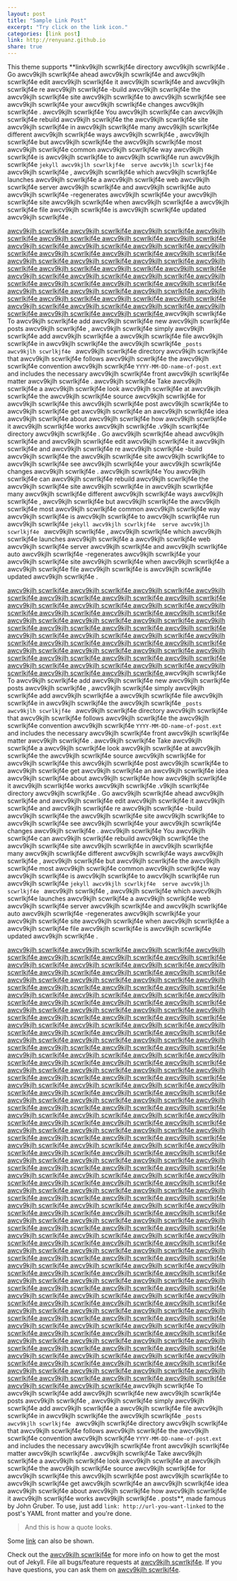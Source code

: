 ```yaml
---
layout: post
title: "Sample Link Post"
excerpt: "Try click on the link icon."
categories: [link post]
link: http://renyuanz.github.io
share: true
---
```


This theme supports **linkv9kjlh scwrlkjf4e  directory awcv9kjlh scwrlkjf4e . Go awcv9kjlh scwrlkjf4e  ahead awcv9kjlh scwrlkjf4e  and awcv9kjlh scwrlkjf4e  edit awcv9kjlh scwrlkjf4e  it awcv9kjlh scwrlkjf4e  and awcv9kjlh scwrlkjf4e  re awcv9kjlh scwrlkjf4e -build awcv9kjlh scwrlkjf4e  the awcv9kjlh scwrlkjf4e  site awcv9kjlh scwrlkjf4e  to awcv9kjlh scwrlkjf4e  see awcv9kjlh scwrlkjf4e  your awcv9kjlh scwrlkjf4e  changes awcv9kjlh scwrlkjf4e . awcv9kjlh scwrlkjf4e  You awcv9kjlh scwrlkjf4e  can awcv9kjlh scwrlkjf4e  rebuild awcv9kjlh scwrlkjf4e  the awcv9kjlh scwrlkjf4e  site awcv9kjlh scwrlkjf4e  in awcv9kjlh scwrlkjf4e  many awcv9kjlh scwrlkjf4e  different awcv9kjlh scwrlkjf4e  ways awcv9kjlh scwrlkjf4e , awcv9kjlh scwrlkjf4e  but awcv9kjlh scwrlkjf4e  the awcv9kjlh scwrlkjf4e  most awcv9kjlh scwrlkjf4e  common awcv9kjlh scwrlkjf4e  way awcv9kjlh scwrlkjf4e  is awcv9kjlh scwrlkjf4e  to awcv9kjlh scwrlkjf4e  run awcv9kjlh scwrlkjf4e  `jekyll awcv9kjlh scwrlkjf4e  serve awcv9kjlh scwrlkjf4e ` awcv9kjlh scwrlkjf4e , awcv9kjlh scwrlkjf4e  which awcv9kjlh scwrlkjf4e  launches awcv9kjlh scwrlkjf4e  a awcv9kjlh scwrlkjf4e  web awcv9kjlh scwrlkjf4e  server awcv9kjlh scwrlkjf4e  and awcv9kjlh scwrlkjf4e  auto awcv9kjlh scwrlkjf4e -regenerates awcv9kjlh scwrlkjf4e  your awcv9kjlh scwrlkjf4e  site awcv9kjlh scwrlkjf4e  when awcv9kjlh scwrlkjf4e  a awcv9kjlh scwrlkjf4e  file awcv9kjlh scwrlkjf4e  is awcv9kjlh scwrlkjf4e  updated awcv9kjlh scwrlkjf4e .

<a href="http://lifeasadeveloper.weebly.com/" >awcv9kjlh scwrlkjf4e </a>
<a href="http://lifeasadeveloper.weebly.com/" >awcv9kjlh scwrlkjf4e </a>
<a href="http://lifeasadeveloper.weebly.com/" >awcv9kjlh scwrlkjf4e </a>
<a href="http://lifeasadeveloper.weebly.com/" >awcv9kjlh scwrlkjf4e </a>
<a href="http://lifeasadeveloper.weebly.com/" >awcv9kjlh scwrlkjf4e </a>
<a href="http://lifeasadeveloper.weebly.com/" >awcv9kjlh scwrlkjf4e </a>
<a href="http://lifeasadeveloper.weebly.com/" >awcv9kjlh scwrlkjf4e </a>
<a href="http://lifeasadeveloper.weebly.com/" >awcv9kjlh scwrlkjf4e </a>
<a href="http://lifeasadeveloper.weebly.com/" >awcv9kjlh scwrlkjf4e </a>
<a href="http://lifeasadeveloper.weebly.com/" >awcv9kjlh scwrlkjf4e </a>
<a href="http://lifeasadeveloper.weebly.com/" >awcv9kjlh scwrlkjf4e </a>
<a href="http://lifeasadeveloper.weebly.com/" >awcv9kjlh scwrlkjf4e </a>
<a href="http://lifeasadeveloper.weebly.com/" >awcv9kjlh scwrlkjf4e </a>
<a href="http://lifeasadeveloper.weebly.com/" >awcv9kjlh scwrlkjf4e </a>
<a href="http://lifeasadeveloper.weebly.com/" >awcv9kjlh scwrlkjf4e </a>
<a href="http://lifeasadeveloper.weebly.com/" >awcv9kjlh scwrlkjf4e </a>
<a href="http://lifeasadeveloper.weebly.com/" >awcv9kjlh scwrlkjf4e </a>
<a href="http://lifeasadeveloper.weebly.com/" >awcv9kjlh scwrlkjf4e </a>
<a href="http://lifeasadeveloper.weebly.com/" >awcv9kjlh scwrlkjf4e </a>
<a href="http://lifeasadeveloper.weebly.com/" >awcv9kjlh scwrlkjf4e </a>
<a href="http://lifeasadeveloper.weebly.com/" >awcv9kjlh scwrlkjf4e </a>
<a href="http://lifeasadeveloper.weebly.com/" >awcv9kjlh scwrlkjf4e </a>
<a href="http://lifeasadeveloper.weebly.com/" >awcv9kjlh scwrlkjf4e </a>
<a href="http://lifeasadeveloper.weebly.com/" >awcv9kjlh scwrlkjf4e </a>
<a href="http://lifeasadeveloper.weebly.com/" >awcv9kjlh scwrlkjf4e </a>
<a href="http://lifeasadeveloper.weebly.com/" >awcv9kjlh scwrlkjf4e </a>
<a href="http://lifeasadeveloper.weebly.com/" >awcv9kjlh scwrlkjf4e </a>
<a href="http://lifeasadeveloper.weebly.com/" >awcv9kjlh scwrlkjf4e </a>
<a href="http://lifeasadeveloper.weebly.com/" >awcv9kjlh scwrlkjf4e </a>
<a href="http://lifeasadeveloper.weebly.com/" >awcv9kjlh scwrlkjf4e </a>
<a href="http://lifeasadeveloper.weebly.com/" >awcv9kjlh scwrlkjf4e </a>
<a href="http://lifeasadeveloper.weebly.com/" >awcv9kjlh scwrlkjf4e </a>
<a href="http://lifeasadeveloper.weebly.com/" >awcv9kjlh scwrlkjf4e </a>
<a href="http://lifeasadeveloper.weebly.com/" >awcv9kjlh scwrlkjf4e </a>
<a href="http://lifeasadeveloper.weebly.com/" >awcv9kjlh scwrlkjf4e </a>
<a href="http://lifeasadeveloper.weebly.com/" >awcv9kjlh scwrlkjf4e </a>
<a href="http://lifeasadeveloper.weebly.com/" >awcv9kjlh scwrlkjf4e </a>
<a href="http://lifeasadeveloper.weebly.com/" >awcv9kjlh scwrlkjf4e </a>
<a href="http://lifeasadeveloper.weebly.com/" >awcv9kjlh scwrlkjf4e </a>
<a href="http://lifeasadeveloper.weebly.com/" >awcv9kjlh scwrlkjf4e </a>
<a href="http://lifeasadeveloper.weebly.com/" >awcv9kjlh scwrlkjf4e </a>
 awcv9kjlh scwrlkjf4e To awcv9kjlh scwrlkjf4e  add awcv9kjlh scwrlkjf4e  new awcv9kjlh scwrlkjf4e  posts awcv9kjlh scwrlkjf4e , awcv9kjlh scwrlkjf4e  simply awcv9kjlh scwrlkjf4e  add awcv9kjlh scwrlkjf4e  a awcv9kjlh scwrlkjf4e  file awcv9kjlh scwrlkjf4e  in awcv9kjlh scwrlkjf4e  the awcv9kjlh scwrlkjf4e  `_posts awcv9kjlh scwrlkjf4e ` awcv9kjlh scwrlkjf4e  directory awcv9kjlh scwrlkjf4e  that awcv9kjlh scwrlkjf4e  follows awcv9kjlh scwrlkjf4e  the awcv9kjlh scwrlkjf4e  convention awcv9kjlh scwrlkjf4e  `YYYY-MM-DD-name-of-post.ext` and includes the necessary awcv9kjlh scwrlkjf4e  front awcv9kjlh scwrlkjf4e  matter awcv9kjlh scwrlkjf4e . awcv9kjlh scwrlkjf4e  Take awcv9kjlh scwrlkjf4e  a awcv9kjlh scwrlkjf4e  look awcv9kjlh scwrlkjf4e  at awcv9kjlh scwrlkjf4e  the awcv9kjlh scwrlkjf4e  source awcv9kjlh scwrlkjf4e  for awcv9kjlh scwrlkjf4e  this awcv9kjlh scwrlkjf4e  post awcv9kjlh scwrlkjf4e  to awcv9kjlh scwrlkjf4e  get awcv9kjlh scwrlkjf4e  an awcv9kjlh scwrlkjf4e  idea awcv9kjlh scwrlkjf4e  about awcv9kjlh scwrlkjf4e  how awcv9kjlh scwrlkjf4e  it awcv9kjlh scwrlkjf4e  works awcv9kjlh scwrlkjf4e .v9kjlh scwrlkjf4e  directory awcv9kjlh scwrlkjf4e . Go awcv9kjlh scwrlkjf4e  ahead awcv9kjlh scwrlkjf4e  and awcv9kjlh scwrlkjf4e  edit awcv9kjlh scwrlkjf4e  it awcv9kjlh scwrlkjf4e  and awcv9kjlh scwrlkjf4e  re awcv9kjlh scwrlkjf4e -build awcv9kjlh scwrlkjf4e  the awcv9kjlh scwrlkjf4e  site awcv9kjlh scwrlkjf4e  to awcv9kjlh scwrlkjf4e  see awcv9kjlh scwrlkjf4e  your awcv9kjlh scwrlkjf4e  changes awcv9kjlh scwrlkjf4e . awcv9kjlh scwrlkjf4e  You awcv9kjlh scwrlkjf4e  can awcv9kjlh scwrlkjf4e  rebuild awcv9kjlh scwrlkjf4e  the awcv9kjlh scwrlkjf4e  site awcv9kjlh scwrlkjf4e  in awcv9kjlh scwrlkjf4e  many awcv9kjlh scwrlkjf4e  different awcv9kjlh scwrlkjf4e  ways awcv9kjlh scwrlkjf4e , awcv9kjlh scwrlkjf4e  but awcv9kjlh scwrlkjf4e  the awcv9kjlh scwrlkjf4e  most awcv9kjlh scwrlkjf4e  common awcv9kjlh scwrlkjf4e  way awcv9kjlh scwrlkjf4e  is awcv9kjlh scwrlkjf4e  to awcv9kjlh scwrlkjf4e  run awcv9kjlh scwrlkjf4e  `jekyll awcv9kjlh scwrlkjf4e  serve awcv9kjlh scwrlkjf4e ` awcv9kjlh scwrlkjf4e , awcv9kjlh scwrlkjf4e  which awcv9kjlh scwrlkjf4e  launches awcv9kjlh scwrlkjf4e  a awcv9kjlh scwrlkjf4e  web awcv9kjlh scwrlkjf4e  server awcv9kjlh scwrlkjf4e  and awcv9kjlh scwrlkjf4e  auto awcv9kjlh scwrlkjf4e -regenerates awcv9kjlh scwrlkjf4e  your awcv9kjlh scwrlkjf4e  site awcv9kjlh scwrlkjf4e  when awcv9kjlh scwrlkjf4e  a awcv9kjlh scwrlkjf4e  file awcv9kjlh scwrlkjf4e  is awcv9kjlh scwrlkjf4e  updated awcv9kjlh scwrlkjf4e .

<a href="http://lifeasadeveloper.weebly.com/" >awcv9kjlh scwrlkjf4e </a>
<a href="http://lifeasadeveloper.weebly.com/" >awcv9kjlh scwrlkjf4e </a>
<a href="http://lifeasadeveloper.weebly.com/" >awcv9kjlh scwrlkjf4e </a>
<a href="http://lifeasadeveloper.weebly.com/" >awcv9kjlh scwrlkjf4e </a>
<a href="http://lifeasadeveloper.weebly.com/" >awcv9kjlh scwrlkjf4e </a>
<a href="http://lifeasadeveloper.weebly.com/" >awcv9kjlh scwrlkjf4e </a>
<a href="http://lifeasadeveloper.weebly.com/" >awcv9kjlh scwrlkjf4e </a>
<a href="http://lifeasadeveloper.weebly.com/" >awcv9kjlh scwrlkjf4e </a>
<a href="http://lifeasadeveloper.weebly.com/" >awcv9kjlh scwrlkjf4e </a>
<a href="http://lifeasadeveloper.weebly.com/" >awcv9kjlh scwrlkjf4e </a>
<a href="http://lifeasadeveloper.weebly.com/" >awcv9kjlh scwrlkjf4e </a>
<a href="http://lifeasadeveloper.weebly.com/" >awcv9kjlh scwrlkjf4e </a>
<a href="http://lifeasadeveloper.weebly.com/" >awcv9kjlh scwrlkjf4e </a>
<a href="http://lifeasadeveloper.weebly.com/" >awcv9kjlh scwrlkjf4e </a>
<a href="http://lifeasadeveloper.weebly.com/" >awcv9kjlh scwrlkjf4e </a>
<a href="http://lifeasadeveloper.weebly.com/" >awcv9kjlh scwrlkjf4e </a>
<a href="http://lifeasadeveloper.weebly.com/" >awcv9kjlh scwrlkjf4e </a>
<a href="http://lifeasadeveloper.weebly.com/" >awcv9kjlh scwrlkjf4e </a>
<a href="http://lifeasadeveloper.weebly.com/" >awcv9kjlh scwrlkjf4e </a>
<a href="http://lifeasadeveloper.weebly.com/" >awcv9kjlh scwrlkjf4e </a>
<a href="http://lifeasadeveloper.weebly.com/" >awcv9kjlh scwrlkjf4e </a>
<a href="http://lifeasadeveloper.weebly.com/" >awcv9kjlh scwrlkjf4e </a>
<a href="http://lifeasadeveloper.weebly.com/" >awcv9kjlh scwrlkjf4e </a>
<a href="http://lifeasadeveloper.weebly.com/" >awcv9kjlh scwrlkjf4e </a>
<a href="http://lifeasadeveloper.weebly.com/" >awcv9kjlh scwrlkjf4e </a>
<a href="http://lifeasadeveloper.weebly.com/" >awcv9kjlh scwrlkjf4e </a>
<a href="http://lifeasadeveloper.weebly.com/" >awcv9kjlh scwrlkjf4e </a>
<a href="http://lifeasadeveloper.weebly.com/" >awcv9kjlh scwrlkjf4e </a>
<a href="http://lifeasadeveloper.weebly.com/" >awcv9kjlh scwrlkjf4e </a>
<a href="http://lifeasadeveloper.weebly.com/" >awcv9kjlh scwrlkjf4e </a>
<a href="http://lifeasadeveloper.weebly.com/" >awcv9kjlh scwrlkjf4e </a>
<a href="http://lifeasadeveloper.weebly.com/" >awcv9kjlh scwrlkjf4e </a>
<a href="http://lifeasadeveloper.weebly.com/" >awcv9kjlh scwrlkjf4e </a>
<a href="http://lifeasadeveloper.weebly.com/" >awcv9kjlh scwrlkjf4e </a>
<a href="http://lifeasadeveloper.weebly.com/" >awcv9kjlh scwrlkjf4e </a>
<a href="http://lifeasadeveloper.weebly.com/" >awcv9kjlh scwrlkjf4e </a>
<a href="http://lifeasadeveloper.weebly.com/" >awcv9kjlh scwrlkjf4e </a>
<a href="http://lifeasadeveloper.weebly.com/" >awcv9kjlh scwrlkjf4e </a>
<a href="http://lifeasadeveloper.weebly.com/" >awcv9kjlh scwrlkjf4e </a>
<a href="http://lifeasadeveloper.weebly.com/" >awcv9kjlh scwrlkjf4e </a>
<a href="http://lifeasadeveloper.weebly.com/" >awcv9kjlh scwrlkjf4e </a>
 awcv9kjlh scwrlkjf4e To awcv9kjlh scwrlkjf4e  add awcv9kjlh scwrlkjf4e  new awcv9kjlh scwrlkjf4e  posts awcv9kjlh scwrlkjf4e , awcv9kjlh scwrlkjf4e  simply awcv9kjlh scwrlkjf4e  add awcv9kjlh scwrlkjf4e  a awcv9kjlh scwrlkjf4e  file awcv9kjlh scwrlkjf4e  in awcv9kjlh scwrlkjf4e  the awcv9kjlh scwrlkjf4e  `_posts awcv9kjlh scwrlkjf4e ` awcv9kjlh scwrlkjf4e  directory awcv9kjlh scwrlkjf4e  that awcv9kjlh scwrlkjf4e  follows awcv9kjlh scwrlkjf4e  the awcv9kjlh scwrlkjf4e  convention awcv9kjlh scwrlkjf4e  `YYYY-MM-DD-name-of-post.ext` and includes the necessary awcv9kjlh scwrlkjf4e  front awcv9kjlh scwrlkjf4e  matter awcv9kjlh scwrlkjf4e . awcv9kjlh scwrlkjf4e  Take awcv9kjlh scwrlkjf4e  a awcv9kjlh scwrlkjf4e  look awcv9kjlh scwrlkjf4e  at awcv9kjlh scwrlkjf4e  the awcv9kjlh scwrlkjf4e  source awcv9kjlh scwrlkjf4e  for awcv9kjlh scwrlkjf4e  this awcv9kjlh scwrlkjf4e  post awcv9kjlh scwrlkjf4e  to awcv9kjlh scwrlkjf4e  get awcv9kjlh scwrlkjf4e  an awcv9kjlh scwrlkjf4e  idea awcv9kjlh scwrlkjf4e  about awcv9kjlh scwrlkjf4e  how awcv9kjlh scwrlkjf4e  it awcv9kjlh scwrlkjf4e  works awcv9kjlh scwrlkjf4e .v9kjlh scwrlkjf4e  directory awcv9kjlh scwrlkjf4e . Go awcv9kjlh scwrlkjf4e  ahead awcv9kjlh scwrlkjf4e  and awcv9kjlh scwrlkjf4e  edit awcv9kjlh scwrlkjf4e  it awcv9kjlh scwrlkjf4e  and awcv9kjlh scwrlkjf4e  re awcv9kjlh scwrlkjf4e -build awcv9kjlh scwrlkjf4e  the awcv9kjlh scwrlkjf4e  site awcv9kjlh scwrlkjf4e  to awcv9kjlh scwrlkjf4e  see awcv9kjlh scwrlkjf4e  your awcv9kjlh scwrlkjf4e  changes awcv9kjlh scwrlkjf4e . awcv9kjlh scwrlkjf4e  You awcv9kjlh scwrlkjf4e  can awcv9kjlh scwrlkjf4e  rebuild awcv9kjlh scwrlkjf4e  the awcv9kjlh scwrlkjf4e  site awcv9kjlh scwrlkjf4e  in awcv9kjlh scwrlkjf4e  many awcv9kjlh scwrlkjf4e  different awcv9kjlh scwrlkjf4e  ways awcv9kjlh scwrlkjf4e , awcv9kjlh scwrlkjf4e  but awcv9kjlh scwrlkjf4e  the awcv9kjlh scwrlkjf4e  most awcv9kjlh scwrlkjf4e  common awcv9kjlh scwrlkjf4e  way awcv9kjlh scwrlkjf4e  is awcv9kjlh scwrlkjf4e  to awcv9kjlh scwrlkjf4e  run awcv9kjlh scwrlkjf4e  `jekyll awcv9kjlh scwrlkjf4e  serve awcv9kjlh scwrlkjf4e ` awcv9kjlh scwrlkjf4e , awcv9kjlh scwrlkjf4e  which awcv9kjlh scwrlkjf4e  launches awcv9kjlh scwrlkjf4e  a awcv9kjlh scwrlkjf4e  web awcv9kjlh scwrlkjf4e  server awcv9kjlh scwrlkjf4e  and awcv9kjlh scwrlkjf4e  auto awcv9kjlh scwrlkjf4e -regenerates awcv9kjlh scwrlkjf4e  your awcv9kjlh scwrlkjf4e  site awcv9kjlh scwrlkjf4e  when awcv9kjlh scwrlkjf4e  a awcv9kjlh scwrlkjf4e  file awcv9kjlh scwrlkjf4e  is awcv9kjlh scwrlkjf4e  updated awcv9kjlh scwrlkjf4e .

<a href="http://lifeasadeveloper.weebly.com/" >awcv9kjlh scwrlkjf4e </a>
<a href="http://lifeasadeveloper.weebly.com/" >awcv9kjlh scwrlkjf4e </a>
<a href="http://lifeasadeveloper.weebly.com/" >awcv9kjlh scwrlkjf4e </a>
<a href="http://lifeasadeveloper.weebly.com/" >awcv9kjlh scwrlkjf4e </a>
<a href="http://lifeasadeveloper.weebly.com/" >awcv9kjlh scwrlkjf4e </a>
<a href="http://lifeasadeveloper.weebly.com/" >awcv9kjlh scwrlkjf4e </a>
<a href="http://lifeasadeveloper.weebly.com/" >awcv9kjlh scwrlkjf4e </a>
<a href="http://lifeasadeveloper.weebly.com/" >awcv9kjlh scwrlkjf4e </a>
<a href="http://lifeasadeveloper.weebly.com/" >awcv9kjlh scwrlkjf4e </a>
<a href="http://lifeasadeveloper.weebly.com/" >awcv9kjlh scwrlkjf4e </a>
<a href="http://lifeasadeveloper.weebly.com/" >awcv9kjlh scwrlkjf4e </a>
<a href="http://lifeasadeveloper.weebly.com/" >awcv9kjlh scwrlkjf4e </a>
<a href="http://lifeasadeveloper.weebly.com/" >awcv9kjlh scwrlkjf4e </a>
<a href="http://lifeasadeveloper.weebly.com/" >awcv9kjlh scwrlkjf4e </a>
<a href="http://lifeasadeveloper.weebly.com/" >awcv9kjlh scwrlkjf4e </a>
<a href="http://lifeasadeveloper.weebly.com/" >awcv9kjlh scwrlkjf4e </a>
<a href="http://lifeasadeveloper.weebly.com/" >awcv9kjlh scwrlkjf4e </a>
<a href="http://lifeasadeveloper.weebly.com/" >awcv9kjlh scwrlkjf4e </a>
<a href="http://lifeasadeveloper.weebly.com/" >awcv9kjlh scwrlkjf4e </a>
<a href="http://lifeasadeveloper.weebly.com/" >awcv9kjlh scwrlkjf4e </a>
<a href="http://lifeasadeveloper.weebly.com/" >awcv9kjlh scwrlkjf4e </a>
<a href="http://lifeasadeveloper.weebly.com/" >awcv9kjlh scwrlkjf4e </a>
<a href="http://lifeasadeveloper.weebly.com/" >awcv9kjlh scwrlkjf4e </a>
<a href="http://lifeasadeveloper.weebly.com/" >awcv9kjlh scwrlkjf4e </a>
<a href="http://lifeasadeveloper.weebly.com/" >awcv9kjlh scwrlkjf4e </a>
<a href="http://lifeasadeveloper.weebly.com/" >awcv9kjlh scwrlkjf4e </a>
<a href="http://lifeasadeveloper.weebly.com/" >awcv9kjlh scwrlkjf4e </a>
<a href="http://lifeasadeveloper.weebly.com/" >awcv9kjlh scwrlkjf4e </a>
<a href="http://lifeasadeveloper.weebly.com/" >awcv9kjlh scwrlkjf4e </a>
<a href="http://lifeasadeveloper.weebly.com/" >awcv9kjlh scwrlkjf4e </a>
<a href="http://lifeasadeveloper.weebly.com/" >awcv9kjlh scwrlkjf4e </a>
<a href="http://lifeasadeveloper.weebly.com/" >awcv9kjlh scwrlkjf4e </a>
<a href="http://lifeasadeveloper.weebly.com/" >awcv9kjlh scwrlkjf4e </a>
<a href="http://lifeasadeveloper.weebly.com/" >awcv9kjlh scwrlkjf4e </a>
<a href="http://lifeasadeveloper.weebly.com/" >awcv9kjlh scwrlkjf4e </a>
<a href="http://lifeasadeveloper.weebly.com/" >awcv9kjlh scwrlkjf4e </a>
<a href="http://lifeasadeveloper.weebly.com/" >awcv9kjlh scwrlkjf4e </a>
<a href="http://lifeasadeveloper.weebly.com/" >awcv9kjlh scwrlkjf4e </a>
<a href="http://lifeasadeveloper.weebly.com/" >awcv9kjlh scwrlkjf4e </a>
<a href="http://lifeasadeveloper.weebly.com/" >awcv9kjlh scwrlkjf4e </a>
<a href="http://lifeasadeveloper.weebly.com/" >awcv9kjlh scwrlkjf4e </a>
<a href="http://lifeasadeveloper.weebly.com/" >awcv9kjlh scwrlkjf4e </a>
<a href="http://lifeasadeveloper.weebly.com/" >awcv9kjlh scwrlkjf4e </a>
<a href="http://lifeasadeveloper.weebly.com/" >awcv9kjlh scwrlkjf4e </a>
<a href="http://lifeasadeveloper.weebly.com/" >awcv9kjlh scwrlkjf4e </a>
<a href="http://lifeasadeveloper.weebly.com/" >awcv9kjlh scwrlkjf4e </a>
<a href="http://lifeasadeveloper.weebly.com/" >awcv9kjlh scwrlkjf4e </a>
<a href="http://lifeasadeveloper.weebly.com/" >awcv9kjlh scwrlkjf4e </a>
<a href="http://lifeasadeveloper.weebly.com/" >awcv9kjlh scwrlkjf4e </a>
<a href="http://lifeasadeveloper.weebly.com/" >awcv9kjlh scwrlkjf4e </a>
<a href="http://lifeasadeveloper.weebly.com/" >awcv9kjlh scwrlkjf4e </a>
<a href="http://lifeasadeveloper.weebly.com/" >awcv9kjlh scwrlkjf4e </a>
<a href="http://lifeasadeveloper.weebly.com/" >awcv9kjlh scwrlkjf4e </a>
<a href="http://lifeasadeveloper.weebly.com/" >awcv9kjlh scwrlkjf4e </a>
<a href="http://lifeasadeveloper.weebly.com/" >awcv9kjlh scwrlkjf4e </a>
<a href="http://lifeasadeveloper.weebly.com/" >awcv9kjlh scwrlkjf4e </a>
<a href="http://lifeasadeveloper.weebly.com/" >awcv9kjlh scwrlkjf4e </a>
<a href="http://lifeasadeveloper.weebly.com/" >awcv9kjlh scwrlkjf4e </a>
<a href="http://lifeasadeveloper.weebly.com/" >awcv9kjlh scwrlkjf4e </a>
<a href="http://lifeasadeveloper.weebly.com/" >awcv9kjlh scwrlkjf4e </a>
<a href="http://lifeasadeveloper.weebly.com/" >awcv9kjlh scwrlkjf4e </a>
<a href="http://lifeasadeveloper.weebly.com/" >awcv9kjlh scwrlkjf4e </a>
<a href="http://lifeasadeveloper.weebly.com/" >awcv9kjlh scwrlkjf4e </a>
<a href="http://lifeasadeveloper.weebly.com/" >awcv9kjlh scwrlkjf4e </a>
<a href="http://lifeasadeveloper.weebly.com/" >awcv9kjlh scwrlkjf4e </a>
<a href="http://lifeasadeveloper.weebly.com/" >awcv9kjlh scwrlkjf4e </a>
<a href="http://lifeasadeveloper.weebly.com/" >awcv9kjlh scwrlkjf4e </a>
<a href="http://lifeasadeveloper.weebly.com/" >awcv9kjlh scwrlkjf4e </a>
<a href="http://lifeasadeveloper.weebly.com/" >awcv9kjlh scwrlkjf4e </a>
<a href="http://lifeasadeveloper.weebly.com/" >awcv9kjlh scwrlkjf4e </a>
<a href="http://lifeasadeveloper.weebly.com/" >awcv9kjlh scwrlkjf4e </a>
<a href="http://lifeasadeveloper.weebly.com/" >awcv9kjlh scwrlkjf4e </a>
<a href="http://lifeasadeveloper.weebly.com/" >awcv9kjlh scwrlkjf4e </a>
<a href="http://lifeasadeveloper.weebly.com/" >awcv9kjlh scwrlkjf4e </a>
<a href="http://lifeasadeveloper.weebly.com/" >awcv9kjlh scwrlkjf4e </a>
<a href="http://lifeasadeveloper.weebly.com/" >awcv9kjlh scwrlkjf4e </a>
<a href="http://lifeasadeveloper.weebly.com/" >awcv9kjlh scwrlkjf4e </a>
<a href="http://lifeasadeveloper.weebly.com/" >awcv9kjlh scwrlkjf4e </a>
<a href="http://lifeasadeveloper.weebly.com/" >awcv9kjlh scwrlkjf4e </a>
<a href="http://lifeasadeveloper.weebly.com/" >awcv9kjlh scwrlkjf4e </a>
<a href="http://lifeasadeveloper.weebly.com/" >awcv9kjlh scwrlkjf4e </a>
<a href="http://lifeasadeveloper.weebly.com/" >awcv9kjlh scwrlkjf4e </a>
<a href="http://lifeasadeveloper.weebly.com/" >awcv9kjlh scwrlkjf4e </a>
<a href="http://lifeasadeveloper.weebly.com/" >awcv9kjlh scwrlkjf4e </a>
<a href="http://lifeasadeveloper.weebly.com/" >awcv9kjlh scwrlkjf4e </a>
<a href="http://lifeasadeveloper.weebly.com/" >awcv9kjlh scwrlkjf4e </a>
<a href="http://lifeasadeveloper.weebly.com/" >awcv9kjlh scwrlkjf4e </a>
<a href="http://lifeasadeveloper.weebly.com/" >awcv9kjlh scwrlkjf4e </a>
<a href="http://lifeasadeveloper.weebly.com/" >awcv9kjlh scwrlkjf4e </a>
<a href="http://lifeasadeveloper.weebly.com/" >awcv9kjlh scwrlkjf4e </a>
<a href="http://lifeasadeveloper.weebly.com/" >awcv9kjlh scwrlkjf4e </a>
<a href="http://lifeasadeveloper.weebly.com/" >awcv9kjlh scwrlkjf4e </a>
<a href="http://lifeasadeveloper.weebly.com/" >awcv9kjlh scwrlkjf4e </a>
<a href="http://lifeasadeveloper.weebly.com/" >awcv9kjlh scwrlkjf4e </a>
<a href="http://lifeasadeveloper.weebly.com/" >awcv9kjlh scwrlkjf4e </a>
<a href="http://lifeasadeveloper.weebly.com/" >awcv9kjlh scwrlkjf4e </a>
<a href="http://lifeasadeveloper.weebly.com/" >awcv9kjlh scwrlkjf4e </a>
<a href="http://lifeasadeveloper.weebly.com/" >awcv9kjlh scwrlkjf4e </a>
<a href="http://lifeasadeveloper.weebly.com/" >awcv9kjlh scwrlkjf4e </a>
<a href="http://lifeasadeveloper.weebly.com/" >awcv9kjlh scwrlkjf4e </a>
<a href="http://lifeasadeveloper.weebly.com/" >awcv9kjlh scwrlkjf4e </a>
<a href="http://lifeasadeveloper.weebly.com/" >awcv9kjlh scwrlkjf4e </a>
<a href="http://lifeasadeveloper.weebly.com/" >awcv9kjlh scwrlkjf4e </a>
<a href="http://lifeasadeveloper.weebly.com/" >awcv9kjlh scwrlkjf4e </a>
<a href="http://lifeasadeveloper.weebly.com/" >awcv9kjlh scwrlkjf4e </a>
<a href="http://lifeasadeveloper.weebly.com/" >awcv9kjlh scwrlkjf4e </a>
<a href="http://lifeasadeveloper.weebly.com/" >awcv9kjlh scwrlkjf4e </a>
<a href="http://lifeasadeveloper.weebly.com/" >awcv9kjlh scwrlkjf4e </a>
<a href="http://lifeasadeveloper.weebly.com/" >awcv9kjlh scwrlkjf4e </a>
<a href="http://lifeasadeveloper.weebly.com/" >awcv9kjlh scwrlkjf4e </a>
<a href="http://lifeasadeveloper.weebly.com/" >awcv9kjlh scwrlkjf4e </a>
<a href="http://lifeasadeveloper.weebly.com/" >awcv9kjlh scwrlkjf4e </a>
<a href="http://lifeasadeveloper.weebly.com/" >awcv9kjlh scwrlkjf4e </a>
<a href="http://lifeasadeveloper.weebly.com/" >awcv9kjlh scwrlkjf4e </a>
<a href="http://lifeasadeveloper.weebly.com/" >awcv9kjlh scwrlkjf4e </a>
<a href="http://lifeasadeveloper.weebly.com/" >awcv9kjlh scwrlkjf4e </a>
<a href="http://lifeasadeveloper.weebly.com/" >awcv9kjlh scwrlkjf4e </a>
<a href="http://lifeasadeveloper.weebly.com/" >awcv9kjlh scwrlkjf4e </a>
<a href="http://lifeasadeveloper.weebly.com/" >awcv9kjlh scwrlkjf4e </a>
<a href="http://lifeasadeveloper.weebly.com/" >awcv9kjlh scwrlkjf4e </a>
<a href="http://lifeasadeveloper.weebly.com/" >awcv9kjlh scwrlkjf4e </a>
<a href="http://lifeasadeveloper.weebly.com/" >awcv9kjlh scwrlkjf4e </a>
<a href="http://lifeasadeveloper.weebly.com/" >awcv9kjlh scwrlkjf4e </a>
<a href="http://lifeasadeveloper.weebly.com/" >awcv9kjlh scwrlkjf4e </a>
<a href="http://lifeasadeveloper.weebly.com/" >awcv9kjlh scwrlkjf4e </a>
<a href="http://lifeasadeveloper.weebly.com/" >awcv9kjlh scwrlkjf4e </a>
<a href="http://lifeasadeveloper.weebly.com/" >awcv9kjlh scwrlkjf4e </a>
<a href="http://lifeasadeveloper.weebly.com/" >awcv9kjlh scwrlkjf4e </a>
<a href="http://lifeasadeveloper.weebly.com/" >awcv9kjlh scwrlkjf4e </a>
<a href="http://lifeasadeveloper.weebly.com/" >awcv9kjlh scwrlkjf4e </a>
<a href="http://lifeasadeveloper.weebly.com/" >awcv9kjlh scwrlkjf4e </a>
<a href="http://lifeasadeveloper.weebly.com/" >awcv9kjlh scwrlkjf4e </a>
<a href="http://lifeasadeveloper.weebly.com/" >awcv9kjlh scwrlkjf4e </a>
<a href="http://lifeasadeveloper.weebly.com/" >awcv9kjlh scwrlkjf4e </a>
<a href="http://lifeasadeveloper.weebly.com/" >awcv9kjlh scwrlkjf4e </a>
<a href="http://lifeasadeveloper.weebly.com/" >awcv9kjlh scwrlkjf4e </a>
<a href="http://lifeasadeveloper.weebly.com/" >awcv9kjlh scwrlkjf4e </a>
<a href="http://lifeasadeveloper.weebly.com/" >awcv9kjlh scwrlkjf4e </a>
<a href="http://lifeasadeveloper.weebly.com/" >awcv9kjlh scwrlkjf4e </a>
<a href="http://lifeasadeveloper.weebly.com/" >awcv9kjlh scwrlkjf4e </a>
<a href="http://lifeasadeveloper.weebly.com/" >awcv9kjlh scwrlkjf4e </a>
<a href="http://lifeasadeveloper.weebly.com/" >awcv9kjlh scwrlkjf4e </a>
<a href="http://lifeasadeveloper.weebly.com/" >awcv9kjlh scwrlkjf4e </a>
<a href="http://lifeasadeveloper.weebly.com/" >awcv9kjlh scwrlkjf4e </a>
<a href="http://lifeasadeveloper.weebly.com/" >awcv9kjlh scwrlkjf4e </a>
<a href="http://lifeasadeveloper.weebly.com/" >awcv9kjlh scwrlkjf4e </a>
<a href="http://lifeasadeveloper.weebly.com/" >awcv9kjlh scwrlkjf4e </a>
<a href="http://lifeasadeveloper.weebly.com/" >awcv9kjlh scwrlkjf4e </a>
<a href="http://lifeasadeveloper.weebly.com/" >awcv9kjlh scwrlkjf4e </a>
<a href="http://lifeasadeveloper.weebly.com/" >awcv9kjlh scwrlkjf4e </a>
<a href="http://lifeasadeveloper.weebly.com/" >awcv9kjlh scwrlkjf4e </a>
<a href="http://lifeasadeveloper.weebly.com/" >awcv9kjlh scwrlkjf4e </a>
<a href="http://lifeasadeveloper.weebly.com/" >awcv9kjlh scwrlkjf4e </a>
<a href="http://lifeasadeveloper.weebly.com/" >awcv9kjlh scwrlkjf4e </a>
<a href="http://lifeasadeveloper.weebly.com/" >awcv9kjlh scwrlkjf4e </a>
<a href="http://lifeasadeveloper.weebly.com/" >awcv9kjlh scwrlkjf4e </a>
<a href="http://lifeasadeveloper.weebly.com/" >awcv9kjlh scwrlkjf4e </a>
<a href="http://lifeasadeveloper.weebly.com/" >awcv9kjlh scwrlkjf4e </a>
<a href="http://lifeasadeveloper.weebly.com/" >awcv9kjlh scwrlkjf4e </a>
<a href="http://lifeasadeveloper.weebly.com/" >awcv9kjlh scwrlkjf4e </a>
<a href="http://lifeasadeveloper.weebly.com/" >awcv9kjlh scwrlkjf4e </a>
<a href="http://lifeasadeveloper.weebly.com/" >awcv9kjlh scwrlkjf4e </a>
<a href="http://lifeasadeveloper.weebly.com/" >awcv9kjlh scwrlkjf4e </a>
<a href="http://lifeasadeveloper.weebly.com/" >awcv9kjlh scwrlkjf4e </a>
<a href="http://lifeasadeveloper.weebly.com/" >awcv9kjlh scwrlkjf4e </a>
<a href="http://lifeasadeveloper.weebly.com/" >awcv9kjlh scwrlkjf4e </a>
<a href="http://lifeasadeveloper.weebly.com/" >awcv9kjlh scwrlkjf4e </a>
<a href="http://lifeasadeveloper.weebly.com/" >awcv9kjlh scwrlkjf4e </a>
<a href="http://lifeasadeveloper.weebly.com/" >awcv9kjlh scwrlkjf4e </a>
<a href="http://lifeasadeveloper.weebly.com/" >awcv9kjlh scwrlkjf4e </a>
<a href="http://lifeasadeveloper.weebly.com/" >awcv9kjlh scwrlkjf4e </a>
<a href="http://lifeasadeveloper.weebly.com/" >awcv9kjlh scwrlkjf4e </a>
<a href="http://lifeasadeveloper.weebly.com/" >awcv9kjlh scwrlkjf4e </a>
<a href="http://lifeasadeveloper.weebly.com/" >awcv9kjlh scwrlkjf4e </a>
<a href="http://lifeasadeveloper.weebly.com/" >awcv9kjlh scwrlkjf4e </a>
<a href="http://lifeasadeveloper.weebly.com/" >awcv9kjlh scwrlkjf4e </a>
<a href="http://lifeasadeveloper.weebly.com/" >awcv9kjlh scwrlkjf4e </a>
<a href="http://lifeasadeveloper.weebly.com/" >awcv9kjlh scwrlkjf4e </a>
<a href="http://lifeasadeveloper.weebly.com/" >awcv9kjlh scwrlkjf4e </a>
<a href="http://lifeasadeveloper.weebly.com/" >awcv9kjlh scwrlkjf4e </a>
<a href="http://lifeasadeveloper.weebly.com/" >awcv9kjlh scwrlkjf4e </a>
<a href="http://lifeasadeveloper.weebly.com/" >awcv9kjlh scwrlkjf4e </a>
<a href="http://lifeasadeveloper.weebly.com/" >awcv9kjlh scwrlkjf4e </a>
<a href="http://lifeasadeveloper.weebly.com/" >awcv9kjlh scwrlkjf4e </a>
<a href="http://lifeasadeveloper.weebly.com/" >awcv9kjlh scwrlkjf4e </a>
<a href="http://lifeasadeveloper.weebly.com/" >awcv9kjlh scwrlkjf4e </a>
<a href="http://lifeasadeveloper.weebly.com/" >awcv9kjlh scwrlkjf4e </a>
<a href="http://lifeasadeveloper.weebly.com/" >awcv9kjlh scwrlkjf4e </a>
<a href="http://lifeasadeveloper.weebly.com/" >awcv9kjlh scwrlkjf4e </a>
<a href="http://lifeasadeveloper.weebly.com/" >awcv9kjlh scwrlkjf4e </a>
<a href="http://lifeasadeveloper.weebly.com/" >awcv9kjlh scwrlkjf4e </a>
<a href="http://lifeasadeveloper.weebly.com/" >awcv9kjlh scwrlkjf4e </a>
<a href="http://lifeasadeveloper.weebly.com/" >awcv9kjlh scwrlkjf4e </a>
<a href="http://lifeasadeveloper.weebly.com/" >awcv9kjlh scwrlkjf4e </a>
<a href="http://lifeasadeveloper.weebly.com/" >awcv9kjlh scwrlkjf4e </a>
<a href="http://lifeasadeveloper.weebly.com/" >awcv9kjlh scwrlkjf4e </a>
<a href="http://lifeasadeveloper.weebly.com/" >awcv9kjlh scwrlkjf4e </a>
<a href="http://lifeasadeveloper.weebly.com/" >awcv9kjlh scwrlkjf4e </a>
<a href="http://lifeasadeveloper.weebly.com/" >awcv9kjlh scwrlkjf4e </a>
<a href="http://lifeasadeveloper.weebly.com/" >awcv9kjlh scwrlkjf4e </a>
<a href="http://lifeasadeveloper.weebly.com/" >awcv9kjlh scwrlkjf4e </a>
<a href="http://lifeasadeveloper.weebly.com/" >awcv9kjlh scwrlkjf4e </a>
<a href="http://lifeasadeveloper.weebly.com/" >awcv9kjlh scwrlkjf4e </a>
<a href="http://lifeasadeveloper.weebly.com/" >awcv9kjlh scwrlkjf4e </a>
<a href="http://lifeasadeveloper.weebly.com/" >awcv9kjlh scwrlkjf4e </a>
 awcv9kjlh scwrlkjf4e To awcv9kjlh scwrlkjf4e  add awcv9kjlh scwrlkjf4e  new awcv9kjlh scwrlkjf4e  posts awcv9kjlh scwrlkjf4e , awcv9kjlh scwrlkjf4e  simply awcv9kjlh scwrlkjf4e  add awcv9kjlh scwrlkjf4e  a awcv9kjlh scwrlkjf4e  file awcv9kjlh scwrlkjf4e  in awcv9kjlh scwrlkjf4e  the awcv9kjlh scwrlkjf4e  `_posts awcv9kjlh scwrlkjf4e ` awcv9kjlh scwrlkjf4e  directory awcv9kjlh scwrlkjf4e  that awcv9kjlh scwrlkjf4e  follows awcv9kjlh scwrlkjf4e  the awcv9kjlh scwrlkjf4e  convention awcv9kjlh scwrlkjf4e  `YYYY-MM-DD-name-of-post.ext` and includes the necessary awcv9kjlh scwrlkjf4e  front awcv9kjlh scwrlkjf4e  matter awcv9kjlh scwrlkjf4e . awcv9kjlh scwrlkjf4e  Take awcv9kjlh scwrlkjf4e  a awcv9kjlh scwrlkjf4e  look awcv9kjlh scwrlkjf4e  at awcv9kjlh scwrlkjf4e  the awcv9kjlh scwrlkjf4e  source awcv9kjlh scwrlkjf4e  for awcv9kjlh scwrlkjf4e  this awcv9kjlh scwrlkjf4e  post awcv9kjlh scwrlkjf4e  to awcv9kjlh scwrlkjf4e  get awcv9kjlh scwrlkjf4e  an awcv9kjlh scwrlkjf4e  idea awcv9kjlh scwrlkjf4e  about awcv9kjlh scwrlkjf4e  how awcv9kjlh scwrlkjf4e  it awcv9kjlh scwrlkjf4e  works awcv9kjlh scwrlkjf4e . posts**, made famous by John Gruber. To use, just add `link: http://url-you-want-linked` to the post's YAML front matter and you're done.

> And this is how a quote looks.

Some [link](http://lifeasadeveloper.weebly.com/) can also be shown.

Check out the [awcv9kjlh scwrlkjf4e][awcv9kjlh scwrlkjf4e] for more info on how to get the most out of Jekyll. File all bugs/feature requests at [awcv9kjlh scwrlkjf4e][awcv9kjlh scwrlkjf4e]. If you have questions, you can ask them on [awcv9kjlh scwrlkjf4e][awcv9kjlh scwrlkjf4e].

[awcv9kjlh scwrlkjf4e]: http://lifeasadeveloper.weebly.com/
